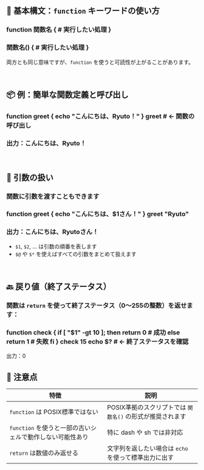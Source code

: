 ## 🧪 基本構文：`function` キーワードの使い方

### function 関数名 { # 実行したい処理 }

### 関数名() { # 実行したい処理 }

両方とも同じ意味ですが、`function` を使うと可読性が上がることがあります。

<br>

## 📦 例：簡単な関数定義と呼び出し

### function greet { echo "こんにちは、Ryuto！" } greet # ← 関数の呼び出し

### 出力：こんにちは、Ryuto！

<br>

## 🎯 引数の扱い

### 関数に引数を渡すこともできます

### function greet { echo "こんにちは、$1さん！" } greet "Ryuto"

### 出力：こんにちは、Ryutoさん！

-   `$1`, `$2`, ... は引数の順番を表します
-   `$@` や `$*` を使えばすべての引数をまとめて扱えます

<br>

## 🔙 戻り値（終了ステータス）

### 関数は `return` を使って終了ステータス（0〜255の整数）を返せます：

### function check { if [ "$1" -gt 10 ]; then return 0 # 成功 else return 1 # 失敗 fi } check 15 echo $? # ← 終了ステータスを確認

出力：0

## 🧠 注意点

| 特徴 | 説明 |
|----------------|-------------|
| `function` は POSIX標準ではない | POSIX準拠のスクリプトでは `関数名()` の形式が推奨されます
| `function` を使うと一部の古いシェルで動作しない可能性あり | 特に dash や sh では非対応 |
| `return` は数値のみ返せる | 文字列を返したい場合は `echo` を使って標準出力に出す
